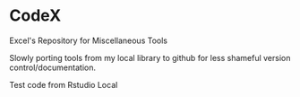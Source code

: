 # CodeX
Excel's Repository for Miscellaneous Tools

Slowly porting tools from my local library to github for less shameful version control/documentation. 

Test code from Rstudio Local
